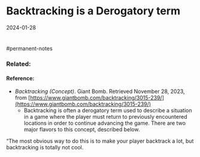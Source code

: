 # Backtracking is a Derogatory term
2024-01-28


#
#permanent-notes 
### Related:


#### Reference:
- _Backtracking (Concept)_. Giant Bomb. Retrieved November 28, 2023, from [https://www.giantbomb.com/backtracking/3015-239/](https://www.giantbomb.com/backtracking/3015-239/)
	- Backtracking is often a derogatory term used to describe a situation in a game where the player must return to previously encountered locations in order to continue advancing the game. There are two major flavors to this concept, described below.


“The most obvious way to do this is to make your player backtrack a lot, but backtracking is totally not cool. 